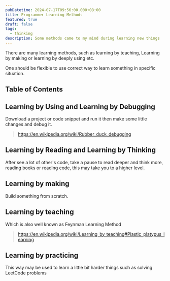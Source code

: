 ```yaml
---
pubDatetime: 2024-07-17T09:56:00.000+08:00
title: Programmer Learning Methods
featured: true
draft: false
tags: 
  - thinking
description: Some methods came to my mind during learning new things
---
```


There are many learning methods, such as learning by teaching, Learning by making or learning by deeply using etc.

One should be flexible to use correct way to learn something in specific situation.

## Table of Contents

## Learning by Using and Learning by Debugging

Download a project or code snippet and run it then make some little changes and debug it.

> <https://en.wikipedia.org/wiki/Rubber_duck_debugging>

## Learning by Reading and Learning by Thinking

After see a lot of other's code, take a pause to read deeper and think more, reading books or reading code, this may take you to a higher level.

## Learning by making

Build something from scratch.

## Learning by teaching

Which is also well known as Feynman Learning Method

> <https://en.wikipedia.org/wiki/Learning_by_teaching#Plastic_platypus_learning>

## Learning by practicing

This way may be used to learn a little bit harder things such as solving LeetCode problems
